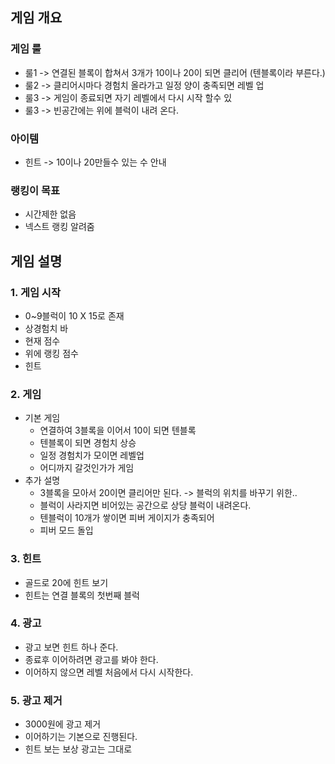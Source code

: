 ## 게임 개요
### 게임 룰
  - 룰1 -> 연결된 블록이 합쳐서 3개가 10이나 20이 되면 클리어 (텐블록이라 부른다.)
  - 룰2 -> 클리어시마다 경험치 올라가고 일정 양이 충족되면 레벨 업
  - 룰3 -> 게임이 종료되면 자기 레벨에서 다시 시작 할수 있
  - 룰3 -> 빈공간에는 위에 블럭이 내려 온다.

### 아이템
  - 힌트 -> 10이나 20만들수 있는 수 안내 
 
### 랭킹이 목표
  - 시간제한 없음 
  - 넥스트 랭킹 알려줌 

## 게임 설명
### 1. 게임 시작
  - 0~9블럭이 10 X 15로 존재
  - 상경험치 바
  - 현재 점수
  - 위에 랭킹 점수
  - 힌트

### 2. 게임 
  - 기본 게임
    - 연결하여 3블록을 이어서 10이 되면 텐블록
    - 텐블록이 되면 경험치 상승
    - 일정 경험치가 모이면 레벨업
    - 어디까지 갈것인가가 게임
  - 추가 설명
    - 3블록을 모아서 20이면 클리어만 된다. -> 블럭의 위치를 바꾸기 위한..
    - 블럭이 사라지면 비어있는 공간으로 상당 블럭이 내려온다.
    - 텐블럭이 10개가 쌓이면 피버 게이지가 충족되어 
    - 피버 모드 돌입   

### 3. 힌트
  - 골드로 20에 힌트 보기
  - 힌트는 연결 블록의 첫번째 블럭
   
### 4. 광고
  - 광고 보면 힌트 하나 준다.
  - 종료후 이어하려면 광고를 봐야 한다.
  - 이어하지 않으면 레벨 처음에서 다시 시작한다.

### 5. 광고 제거
  - 3000원에 광고 제거
  - 이어하기는 기본으로 진행된다.
  - 힌트 보는 보상 광고는 그대로
